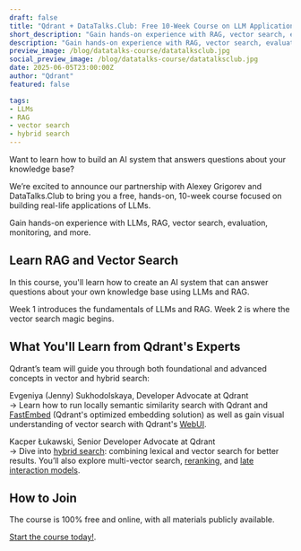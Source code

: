 ```yaml
---
draft: false
title: "Qdrant + DataTalks.Club: Free 10-Week Course on LLM Applications"
short_description: "Gain hands-on experience with RAG, vector search, evaluation, monitoring, and more."
description: "Gain hands-on experience with RAG, vector search, evaluation, monitoring, and more."
preview_image: /blog/datatalks-course/datatalksclub.jpg
social_preview_image: /blog/datatalks-course/datatalksclub.jpg
date: 2025-06-05T23:00:00Z
author: "Qdrant"
featured: false

tags:
- LLMs
- RAG
- vector search
- hybrid search
---
```


Want to learn how to build an AI system that answers questions about your knowledge base? 

We’re excited to announce our partnership with Alexey Grigorev and DataTalks.Club to bring you a free, hands-on, 10-week course focused on building real-life applications of LLMs. 

Gain hands-on experience with LLMs, RAG, vector search, evaluation, monitoring, and more.

## Learn RAG and Vector Search
In this course, you'll learn how to create an AI system that can answer questions about your own knowledge base using LLMs and RAG.

Week 1 introduces the fundamentals of LLMs and RAG. Week 2 is where the vector search magic begins. 

## What You'll Learn from Qdrant's Experts   
Qdrant’s team will guide you through both foundational and advanced concepts in vector and hybrid search:

Evgeniya (Jenny) Sukhodolskaya, Developer Advocate at Qdrant  
→ Learn how to run locally semantic similarity search with Qdrant and [FastEmbed](https://qdrant.tech/documentation/fastembed/) (Qdrant's optimized embedding solution) as well as gain visual understanding of vector search with Qdrant's [WebUI](https://qdrant.tech/documentation/web-ui/). 

Kacper Łukawski, Senior Developer Advocate at Qdrant  
→ Dive into [hybrid search](https://qdrant.tech/articles/hybrid-search/): combining lexical and vector search for better results. You’ll also explore multi-vector search, [reranking](https://qdrant.tech/documentation/advanced-tutorials/reranking-hybrid-search/), and [late interaction models](https://qdrant.tech/articles/late-interaction-models/).

## How to Join  
The course is 100% free and online, with all materials publicly available.

[Start the course today!](https://github.com/DataTalksClub/llm-zoomcamp).

